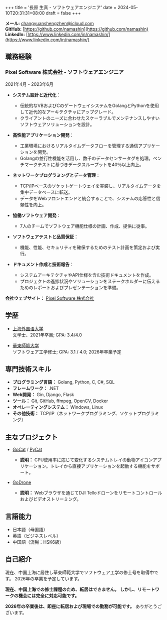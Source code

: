 +++
title = '長原 生真 - ソフトウェアエンジニア'
date = 2024-05-10T20:31:31+08:00
draft = false
+++

**メール:** [changyuanshengzhen@icloud.com](mailto:changyuanshengzhen@icloud.com)  
**GitHub:** [https://github.com/namashin](https://github.com/namashin)  
**LinkedIn:** [https://www.linkedin.com/in/namashin/](https://www.linkedin.com/in/namashin/)

## 職務経験

### Pixel Software 株式会社 - ソフトウェアエンジニア

2021年4月 - 2023年6月

- **システム設計と近代化**：
  - 伝統的なVBおよびCのゲートウェイシステムをGolangとPythonを使用して近代的なアーキテクチャにアップグレード。
  - クライアントのニーズに合わせたスケーラブルでメンテナンスしやすいソフトウェアソリューションを設計。

- **高性能アプリケーション開発**：
  - 工業環境におけるリアルタイムデータフローを管理する通信アプリケーションを開発。
  - Golangの並行性機能を活用し、数千のデータセンサータグを処理。ベンチマークテストに基づきデータスループットを40％以上向上。

- **ネットワークプログラミングとデータ管理**：
  - TCP/IPベースのソケットゲートウェイを実装し、リアルタイムデータを集中データベースに転送。
  - データをWebフロントエンドと統合することで、システムの応答性と信頼性を向上。

- **協働ソフトウェア開発**：
  - 7人のチームでソフトウェア機能仕様の計画、作成、提供に従事。

- **ソフトウェアテストと品質保証**：
  - 機能、性能、セキュリティを確保するためのテスト計画を策定および実行。

- **ドキュメント作成と技術報告**：
  - システムアーキテクチャやAPI仕様を含む技術ドキュメントを作成。
  - プロジェクトの進捗状況やソリューションをステークホルダーに伝えるためのレポートおよびプレゼンテーションを準備。

**会社ウェブサイト：** [Pixel Software 株式会社](https://www.pixelsoft.co.jp/pc/index.html)

## 学歴

- [上海外国语大学](https://www.shisu.edu.cn/)  
  文学士、2021年卒業; GPA: 3.4/4.0

- [華東師範大学](https://www.ecnu.edu.cn/)  
  ソフトウェア工学修士; GPA: 3.1 / 4.0; 2026年卒業予定

## 専門技術スキル

- **プログラミング言語：** Golang, Python, C, C#, SQL
- **フレームワーク：** .NET
- **Web開発：** Gin, Django, Flask
- **ツール：** Git, GitHub, ffmpeg, OpenCV, Docker
- **オペレーティングシステム：** Windows, Linux
- **その他技術：** TCP/IP（ネットワークプログラミング、ソケットプログラミング）

## 主なプロジェクト

- [GoCat](https://github.com/namashin/GoCat) / [PyCat](https://github.com/namashin/PyCat)
  - **説明：** CPU使用率に応じて変化するシステムトレイの動物アイコンアプリケーション。トレイから直接アプリケーションを起動する機能をサポート。

- [GoDrone](https://github.com/namashin/GoDrone)
  - **説明：** Webブラウザを通じてDJI Telloドローンをリモートコントロールおよびビデオストリーミング。

## 言語能力

- 日本語（母国語）
- 英語（ビジネスレベル）
- 中国語（流暢：HSK6級）

## 自己紹介

現在、中国上海に居住し華東師範大学でソフトウェア工学の修士号を取得中です。
2026年の卒業を予定しています。

**現在、中国上海での修士課程のため、転居はできません。
しかし、リモートワークの機会には完全に対応可能です。**

**2026年の卒業後は、即座に転居および現場での勤務が可能です。**
ありがとうございます。
